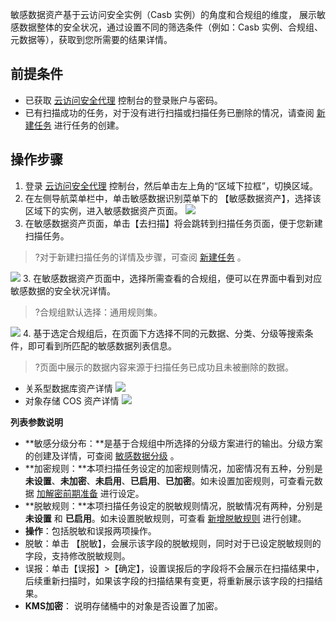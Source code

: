 敏感数据资产基于云访问安全实例（Casb 实例）的角度和合规组的维度， 展示敏感数据整体的安全状况，通过设置不同的筛选条件（例如：Casb 实例、合规组、元数据等），获取到您所需要的结果详情。

## 前提条件
- 已获取 [云访问安全代理](https://console.cloud.tencent.com/casb) 控制台的登录账户与密码。
- 已有扫描成功的任务，对于没有进行扫描或扫描任务已删除的情况，请查阅 [新建任务](https://cloud.tencent.com/document/product/1303/56688) 进行任务的创建。

## 操作步骤
1. 登录 [云访问安全代理](https://console.cloud.tencent.com/casb)  控制台，然后单击左上角的“区域下拉框”，切换区域。
2. 在左侧导航菜单栏中，单击敏感数据识别菜单下的 【敏感数据资产】，选择该区域下的实例，进入敏感数据资产页面。
![](https://main.qcloudimg.com/raw/451c8fd678e373d5b5133dd9e138ea5a.png)
3. 在敏感数据资产页面，单击【去扫描】将会跳转到扫描任务页面，便于您新建扫描任务。
>?对于新建扫描任务的详情及步骤，可查阅 [新建任务](https://cloud.tencent.com/document/product/1303/56688) 。
>
![](https://main.qcloudimg.com/raw/b9eca699f1cd4c0411ddf01aa64e23f1.png)
3. 在敏感数据资产页面中，选择所需查看的合规组，便可以在界面中看到对应敏感数据的安全状况详情。
>?合规组默认选择：通用规则集。
>
![](https://main.qcloudimg.com/raw/675ed27a4e60bf1c4bbb2a2a183c65b3.png)
4. 基于选定合规组后，在页面下方选择不同的元数据、分类、分级等搜索条件，即可看到所匹配的敏感数据列表信息。
>?页面中展示的数据内容来源于扫描任务已成功且未被删除的数据。
>
 - 关系型数据库资产详情
![](https://main.qcloudimg.com/raw/8dada9ae10f21178c7146c0f2e2ed6ae.png) 
 - 对象存储 COS 资产详情
![](https://main.qcloudimg.com/raw/1aebfaed11de8ac496f00b77f7bb1bd7.png)

**列表参数说明**
- **敏感分级分布：**是基于合规组中所选择的分级方案进行的输出。分级方案的创建及详情，可查阅 [敏感数据分级](https://cloud.tencent.com/document/product/1303/60188) 。
- **加密规则：**本项扫描任务设定的加密规则情况，加密情况有五种，分别是 **未设置**、**未加密**、**未启用**、**已启用**、**已加密**。如未设置加密规则，可查看元数据 [加解密前期准备](https://cloud.tencent.com/document/product/1303/56118) 进行设定。
- **脱敏规则：**本项扫描任务设定的脱敏规则情况，脱敏情况有两种，分别是 **未设置** 和 **已启用**。如未设置脱敏规则，可查看 [新增脱敏规则](https://cloud.tencent.com/document/product/1303/56904) 进行创建。
- **操作**：包括脱敏和误报两项操作。
 - 脱敏：单击 【脱敏】，会展示该字段的脱敏规则，同时对于已设定脱敏规则的字段，支持修改脱敏规则。
 - 误报：单击【误报】>【确定】，设置误报后的字段将不会展示在扫描结果中，后续重新扫描时，如果该字段的扫描结果有变更，将重新展示该字段的扫描结果。
- **KMS加密**： 说明存储桶中的对象是否设置了加密。
